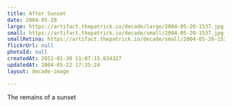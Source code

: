 ```yaml
---
title: After Sunset
date: 2004-05-20
large: https://artifact.thepatrick.io/decade/large/2004-05-20-1537.jpg
small: https://artifact.thepatrick.io/decade/small/2004-05-20-1537.jpg
smallRetina: https://artifact.thepatrick.io/decade/small/2004-05-20-1537@2x.jpg
flickrUrl: null
photoId: null
createdAt: 2011-01-30 11:07:15.634327
updatedAt: 2004-05-22 17:35:24
layout: decade-image

---
```

The remains of a sunset
